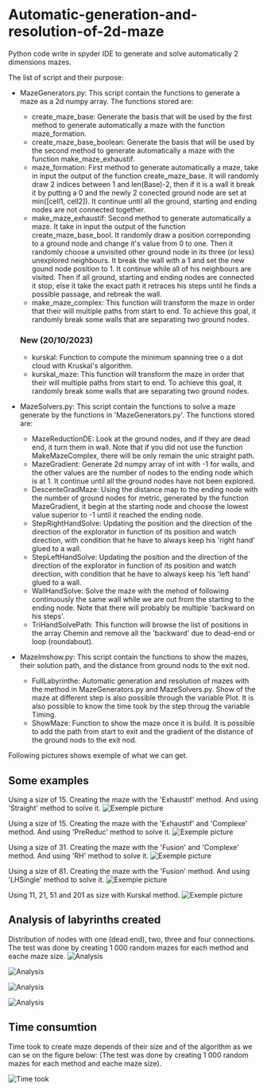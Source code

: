 # Automatic-generation-and-resolution-of-2d-maze
Python code write in spyder IDE to generate and solve automatically 2 dimensions mazes.

The list of script and their purpose:

  - MazeGenerators.py:
    This script contain the functions to generate a maze as a 2d numpy array. The functions stored are:
      - create_maze_base: Generate the basis that will be used by the first method to generate automatically a maze with the function maze_formation.
      - create_maze_base_boolean: Generate the basis that will be used by the second method to generate automatically a maze with the function make_maze_exhaustif.
      - maze_formation: First method to generate automatically a maze, take in input the output of the function create_maze_base. It will randomly draw 2 indices between 1 and len(Base)-2, then if it is a wall it break it by putting a 0 and the newly 2 conected ground node are set at min([cell1, cell2]). It continue until all the ground, starting and ending nodes are not connected together.
      - make_maze_exhaustif: Second method to generate automatically a maze. It take in input the output of the function create_maze_base_bool. It randomly draw a position correponding to a ground node and change it's value from 0 to one. Then it randomly choose a unvisited other ground node in its three (or less) unexplored neighbours. It break the wall with a 1 and set the new gound node position to 1. It continue while all of his neighbours are visited. Then if all ground, starting and ending nodes are connected it stop, else it take the exact path it retraces his steps until he finds a possible passage, and rebreak the wall.
      - make_maze_complex: This function will transform the maze in order that their will multiple paths from start to end. To achieve this goal, it randomly break some walls that are separating two ground nodes.
    ### New (20/10/2023)
    - kurskal: Function to compute the minimum spanning tree o a dot cloud with Kruskal's algorithm.
    - kurskal_maze: This function will transform the maze in order that their will multiple paths from start to end. To achieve this goal, it randomly break some walls that are separating two ground nodes.


  - MazeSolvers.py:
    This script contain the functions to solve a maze generate by the functions in 'MazeGenerators.py'. The functions stored are:
      - MazeReductionDE: Look at the ground nodes, and if they are dead end, it turn them in wall. Note that if you did not use the function MakeMazeComplex, there will be only remain the unic straight path.
      - MazeGradient: Generate 2d numpy array of int with -1 for walls, and the other values are the number of nodes to the ending node which is at 1. It continue until all the ground nodes have not been explored.
      - DescenteGradMaze: Using the distance map to the ending node with the number of ground nodes for metric, generated by the function MazeGradient, it begin at the starting node and choose the lowest value superior to -1 until it reached the ending node.
      - StepRightHandSolve: Updating the position and the direction of the direction of the explorator in function of its position and watch direction, with condition that he have to always keep his 'right hand' glued to a wall.
      - StepLeftHandSolve: Updating the position and the direction of the direction of the explorator in function of its position and watch direction, with condition that he have to always keep his 'left hand' glued to a wall.
      - WallHandSolve: Solve the maze with the mehod of following continuously the same wall while we are out from the starting to the ending node. Note that there will probably be multiple 'backward on his steps'.
      - TriHandSolvePath: This function will browse the list of positions in the array Chemin and remove all the 'backward' due to dead-end or loop (roundabout).

  - MazeImshow.py: 
    This script contain the functions to show the mazes, their solution path, and the distance from ground nods to the exit nod.
      - FullLabyrinthe: Automatic generation and resolution of mazes with the method in MazeGenerators.py and MazeSolvers.py. Show of the maze at different step is also possible through the variable Plot. It is also possible to know the time took by the step throug the variable Timing.
      - ShowMaze: Function to show the maze once it is build. It is possible to add the path from start to exit and the gradient of the distance of the ground nods to the exit nod.
      
Following pictures shows exemple of what we can get.

## Some examples
Using a size of 15. Creating the maze with the 'Exhaustif' method. And using 'Straight' method to solve it.
![Exemple picture](img/Exaustif_Straigth_Sz15.png)

Using a size of 15. Creating the maze with the 'Exhaustif' and 'Complexe' method. And using 'PreReduc' method to solve it.
![Exemple picture](img/Exaustif_n_Complexe_PreReduc_Sz15.png)

Using a size of 31. Creating the maze with the 'Fusion' and 'Complexe' method. And using 'RH' method to solve it.
![Exemple picture](img/Fusion_n_Complexe_RH_Sz31.png)

Using a size of 81. Creating the maze with the 'Fusion' method. And using 'LHSingle' method to solve it.
![Exemple picture](img/Fusion_LHSingle_Sz81.png)

Using 11, 21, 51 and 201 as size with Kurskal method.
![Exemple picture](img/kurskal_11_21_51_201.png)

## Analysis of labyrinths created
Distribution of nodes with one (dead end), two, three and four connections. The test was done by creating 1 000 random mazes for each method and eache maze size.
![Analysis](img/distribution_of_connections_0.png)

![Analysis](img/distribution_of_connections_1.png)

![Analysis](img/distribution_of_connections_2.png)

![Analysis](img/distribution_of_connections_3.png)

## Time consumtion
Time took to create maze depends of their size and of the algorithm as we can se on the figure below:
(The test was done by creating 1 000 random mazes for each method and eache maze size).

![Time took](img/time_contruction_methods.png)

